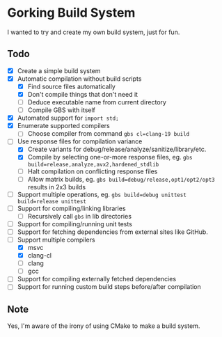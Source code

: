 # Gorking Build System
I wanted to try and create my own build system, just for fun.

## Todo
- [x] Create a simple build system
- [x] Automatic compilation without build scripts
	- [x] Find source files automatically
	- [x] Don't compile things that don't need it
    - [ ] Deduce executable name from current directory
	- [ ] Compile GBS with itself
- [x] Automated support for `import std;`
- [x] Enumerate supported compilers
	- [ ] Choose compiler from command `gbs cl=clang-19 build`
- [ ] Use response files for compilation variance
    - [x] Create variants for debug/release/analyze/sanitize/library/etc.
	- [x] Compile by selecting one-or-more response files, eg. `gbs build=release,analyze,avx2,hardened_stdlib`
	- [ ] Halt compilation on conflicting response files
	- [ ] Allow matrix builds, eg. `gbs build=debug/release,opt1/opt2/opt3` results in 2x3 builds
- [ ] Support multiple operations, eg. `gbs build=debug unittest build=release unittest`
- [ ] Support for compiling/linking libraries
	- [ ] Recursively call `gbs` in lib directories
- [ ] Support for compiling/running unit tests
- [ ] Support for fetching dependencies from external sites like GitHub.
- [ ] Support multiple compilers
	- [x] msvc
	- [x] clang-cl
	- [ ] clang
	- [ ] gcc
- [ ] Support for compiling externally fetched dependencies
- [ ] Support for running custom build steps before/after compilation

## Note
Yes, I'm aware of the irony of using CMake to make a build system.